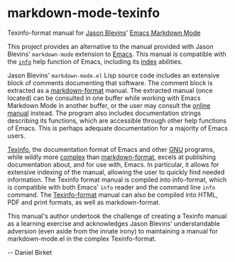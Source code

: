 # markdown-mode-texinfo
Texinfo-format manual for [Jason Blevins][jblevins]' [Emacs Markdown Mode][markdown-mode]

This project provides an alternative to the manual provided with Jason
Blevins' `markdown-mode` extension to [Emacs][Emacs]. This manual is
compatible with the [`info`][info] help function of Emacs, including
its [index][index] abilities.

Jason Blevins' `markdown-mode.el` Lisp source code includes an
extensive block of comments documenting that software. The comment
block is extracted as a [markdown-format][markdown-format] manual. The
extracted manual (once located) can be consulted in one buffer while
working with Emacs Markdown Mode in another buffer, or the user may
consult the [online manual][markdown-mode] instead. The program also
includes documentation strings describing its functions, which are
accessible through other help functions of Emacs. This is perhaps
adequate documentation for a majority of Emacs users.

[Texinfo][Texinfo], the documentation format of Emacs and other
[GNU][GNU] programs, while wildly more [complex][Texinfo-format] than
[markdown-format][markdown-format], excels at publishing documentation
about, and for use with, Emacs. In particular, it allows for extensive
indexing of the manual, allowing the user to quickly find needed
information. The Texinfo format manual is compiled into info-format,
which is compatible with both Emacs' `info` reader and the command line
`info` command. The [Texinfo-format][Texinfo-format] manual can also
be compiled into HTML, PDF and print formats, as well as markdown-format.

This manual's author undertook the challenge of creating a Texinfo manual
as a learning exercise and acknowledges Jason Blevins' understandable
adversion (even aside from the innate irony) to maintaining a manual
for markdown-mode.el in the complex Texinfo-format.

-- Daniel Birket

[markdown-mode]: http://jblevins.org/projects/markdown-mode/

[jblevins]: http://jblevins.org/cv

[markdown-format]: http://daringfireball.net/projects/markdown/syntax

[Texinfo]: https://www.gnu.org/software/texinfo/manual/texinfo/html_node/Overview.html#Overview

[Emacs]: https://www.gnu.org/software/emacs/

[GNU]: https://www.gnu.org

[info]: https://www.gnu.org/software/emacs/manual/html_mono/info.html

[index]: https://www.gnu.org/software/emacs/manual/html_mono/info.html#Search-Index

[Texinfo-format]: https://www.gnu.org/software/texinfo/manual/texinfo/html_node/index.html#Top
